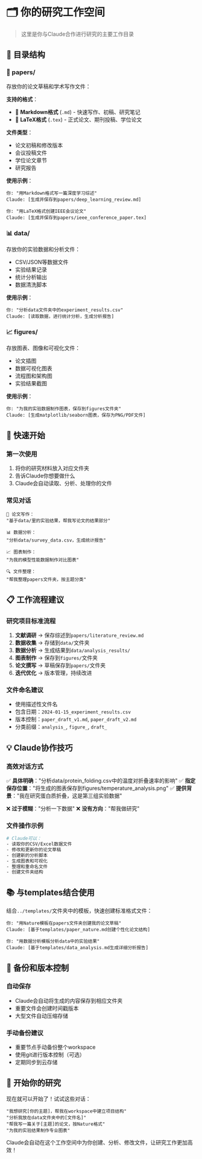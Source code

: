 # 🗂️ 你的研究工作空间

> 这里是你与Claude合作进行研究的主要工作目录

## 📁 目录结构

### 📄 papers/
存放你的论文草稿和学术写作文件：

**支持的格式**：
- 📝 **Markdown格式** (`.md`) - 快速写作、初稿、研究笔记
- 📐 **LaTeX格式** (`.tex`) - 正式论文、期刊投稿、学位论文

**文件类型**：
- 论文初稿和修改版本
- 会议投稿文件
- 学位论文章节
- 研究报告

**使用示例**：
```
你: "用Markdown格式写一篇深度学习综述"
Claude: [生成并保存到papers/deep_learning_review.md]

你: "用LaTeX格式创建IEEE会议论文"
Claude: [生成并保存到papers/ieee_conference_paper.tex]
```

### 📊 data/
存放你的实验数据和分析文件：
- CSV/JSON等数据文件
- 实验结果记录
- 统计分析输出
- 数据清洗脚本

**使用示例**：
```
你: "分析data文件夹中的experiment_results.csv"
Claude: [读取数据，进行统计分析，生成分析报告]
```

### 📈 figures/
存放图表、图像和可视化文件：
- 论文插图
- 数据可视化图表
- 流程图和架构图
- 实验结果截图

**使用示例**：
```
你: "为我的实验数据制作图表，保存到figures文件夹"
Claude: [生成matplotlib/seaborn图表，保存为PNG/PDF文件]
```

## 🚀 快速开始

### 第一次使用
1. 将你的研究材料放入对应文件夹
2. 告诉Claude你想要做什么
3. Claude会自动读取、分析、处理你的文件

### 常见对话
```
📝 论文写作：
"基于data/里的实验结果，帮我写论文的结果部分"

📊 数据分析：
"分析data/survey_data.csv，生成统计报告"

📈 图表制作：
"为我的模型性能数据制作对比图表"

🔍 文件整理：
"帮我整理papers文件夹，按主题分类"
```

## 📋 工作流程建议

### 研究项目标准流程
1. **文献调研** → 保存综述到`papers/literature_review.md`
2. **数据收集** → 存储到`data/`文件夹
3. **数据分析** → 生成结果到`data/analysis_results/`
4. **图表制作** → 保存到`figures/`文件夹
5. **论文撰写** → 草稿保存到`papers/`文件夹
6. **迭代优化** → 版本管理，持续改进

### 文件命名建议
- 使用描述性文件名
- 包含日期：`2024-01-15_experiment_results.csv`
- 版本控制：`paper_draft_v1.md`, `paper_draft_v2.md`
- 分类前缀：`analysis_`, `figure_`, `draft_`

## 💡 Claude协作技巧

### 高效对话方式
✅ **具体明确**："分析data/protein_folding.csv中的温度对折叠速率的影响"
✅ **指定保存位置**："将生成的图表保存到figures/temperature_analysis.png"
✅ **提供背景**："我在研究蛋白质折叠，这是第三组实验数据"

❌ **过于模糊**："分析一下数据"
❌ **没有方向**："帮我做研究"

### 文件操作示例
```bash
# Claude可以：
- 读取你的CSV/Excel数据文件
- 修改和更新你的论文草稿
- 创建新的分析脚本
- 生成图表和可视化
- 整理和重命名文件
- 创建文件夹结构
```

## 📚 与templates结合使用

结合`../templates/`文件夹中的模板，快速创建标准格式文件：

```
你: "用Nature模板在papers文件夹创建我的论文草稿"
Claude: [基于templates/paper_nature.md创建个性化论文结构]

你: "用数据分析模板分析data中的实验结果"
Claude: [基于templates/data_analysis.md生成详细分析报告]
```

## 🔄 备份和版本控制

### 自动保存
- Claude会自动将生成的内容保存到相应文件夹
- 重要文件会创建时间戳版本
- 大型文件自动压缩存储

### 手动备份建议
- 重要节点手动备份整个workspace
- 使用git进行版本控制（可选）
- 定期同步到云存储

## 🎯 开始你的研究

现在就可以开始了！试试这些对话：

```
"我想研究[你的主题]，帮我在workspace中建立项目结构"
"分析我放在data文件夹中的[文件名]"
"帮我写一篇关于[主题]的论文，按Nature格式"
"为我的实验结果制作专业图表"
```

Claude会自动在这个工作空间中为你创建、分析、修改文件，让研究工作更加高效！
